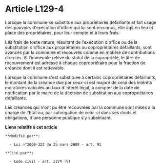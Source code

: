 # Article L129-4

Lorsque la commune se substitue aux propriétaires défaillants et fait usage des pouvoirs d'exécution d'office qui lui sont
reconnus, elle agit en lieu et place des propriétaires, pour leur compte et à leurs frais.

Les frais de toute nature, résultant de l'exécution d'office ou de la substitution d'office aux propriétaires ou
copropriétaires défaillants, sont avancés par la commune et recouvrés comme en matière de contributions directes. Si
l'immeuble relève du statut de la copropriété, le titre de recouvrement est adressé à chaque copropriétaire pour la fraction
de créance dont il est redevable.

Lorsque la commune s'est substituée à certains copropriétaires défaillants, le montant de la créance due par ceux-ci est
majoré de celui des intérêts moratoires calculés au taux d'intérêt légal, à compter de la date de notification par le maire
de la décision de substitution aux copropriétaires défaillants. 

Les créances qui n'ont pu être recouvrées par la commune sont mises à la charge de l'Etat ou, par subrogation de celui-ci
dans ses droits et obligations, d'une personne publique s'y substituant.

**Liens relatifs à cet article**

	**Modifié par**:

	  - Loi n°2009-323 du 25 mars 2009 - art. 91

	**Cité par**:

	  - Code civil - art. 2374 (V)
